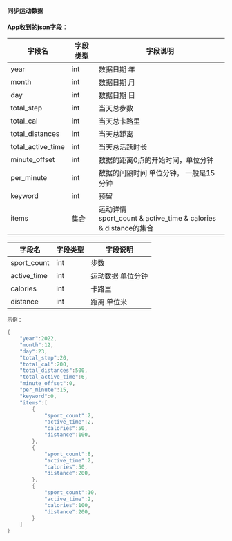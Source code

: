 #### 同步运动数据


**App收到的json字段**：

| 字段名            | 字段类型 | 字段说明                                                     |
| ----------------- | -------- | ------------------------------------------------------------ |
| year              | int      | 数据日期 年                                                  |
| month             | int      | 数据日期 月                                                  |
| day               | int      | 数据日期 日                                                  |
| total_step        | int      | 当天总步数                                                   |
| total_cal         | int      | 当天总卡路里                                                 |
| total_distances   | int      | 当天总距离                                                   |
| total_active_time | int      | 当天总活跃时长                                               |
| minute_offset     | int      | 数据的距离0点的开始时间，单位分钟                            |
| per_minute        | int      | 数据的间隔时间 单位分钟， 一般是15分钟                       |
| keyword           | int      | 预留                                                             |
| items             | 集合     | 运动详情<br />sport_count & active_time & calories & distance的集合 |

| 字段名      | 字段类型 | 字段说明          |
| ----------- | -------- | ----------------- |
| sport_count | int      | 步数              |
| active_time | int      | 运动数据 单位分钟 |
| calories    | int      | 卡路里            |
| distance    | int      | 距离 单位米       |

`示例：`

```c
{
    "year":2022,
    "month":12,
    "day":23,
    "total_step":20,
    "total_cal":200,
    "total_distances":500,
    "total_active_time":6,
    "minute_offset":0,
    "per_minute":15,
    "keyword":0,
    "items":[
        {
            "sport_count":2,
            "active_time":2,
            "calories":50,
            "distance":100,
        },
        {
            "sport_count":8,
            "active_time":2,
            "calories":50,
            "distance":200,
        },
        {
            "sport_count":10,
            "active_time":2,
            "calories":100,
            "distance":200,
        }
    ]
}
```

